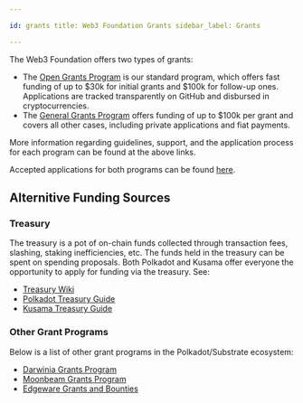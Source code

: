 ```yaml
---

id: grants title: Web3 Foundation Grants sidebar_label: Grants

---
```


The Web3 Foundation offers two types of grants:

- The [Open Grants Program](https://github.com/w3f/Open-Grants-Program) is our standard program, which offers fast funding of up to \$30k for initial grants and \$100k for follow-up ones. Applications are tracked transparently on GitHub and disbursed in cryptocurrencies.
- The [General Grants Program](https://github.com/w3f/General-Grants-Program) offers funding of up to \$100k per grant and covers all other cases, including private applications and fiat payments.

More information regarding guidelines, support, and the application process for each program can be found at the above links.

Accepted applications for both programs can be found [here](https://github.com/w3f/General-Grants-Program/blob/master/grants/accepted_grant_applications.md).

## Alternitive Funding Sources

### Treasury

The treasury is a pot of on-chain funds collected through transaction fees, slashing, staking inefficiencies, etc. The funds held in the treasury can be spent on spending proposals. Both Polkadot and Kusama offer everyone the opportunity to apply for funding via the treasury. See:

- [Treasury Wiki](https://wiki.polkadot.network/docs/en/learn-treasury)
- [Polkadot Treasury Guide](https://docs.google.com/document/d/1IZykdp2cyQavcRyZd_dgNj5DcgxgZR6kAqGdcNARu1w)
- [Kusama Treasury Guide](https://docs.google.com/document/d/1p3UQUjph5t8TVaWnTkfrI5mE-BABnM9Xvtuhdlhl6JE)

### Other Grant Programs

Below is a list of other grant programs in the Polkadot/Substrate ecosystem:

- [Darwinia Grants Program](https://docs.darwinia.network/docs/en/dev-bounty#grant-program)
- [Moonbeam Grants Program](https://moonbeam.network/community/grants/)
- [Edgeware Grants and Bounties](https://github.com/edgeware-builders/construction-projects)
